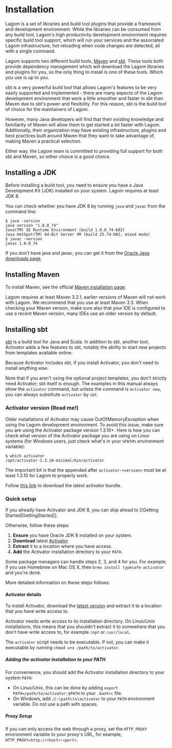 # Installation

Lagom is a set of libraries and build tool plugins that provide a framework and development environment. While the libraries can be consumed from any build tool, Lagom's high productivity development environment requires specific build tool support, which will run your services and the associated Lagom infrastructure, hot reloading when code changes are detected, all with a single command.

Lagom supports two different build tools, [Maven](https://maven.apache.org/) and [sbt](http://www.scala-sbt.org). These tools both provide dependency management which will download the Lagom libraries and plugins for you, so the only thing to install is one of these tools. Which you use is up to you.

sbt is a very powerful build tool that allows Lagom's features to be very easily supported and implemented - there are many aspects of the Lagom development environment that work a little smoother and faster in sbt than Maven due to sbt's power and flexibility. For this reason, sbt is the build tool of choice for the maintainers of Lagom.

However, many Java developers will find that their existing knowledge and familiarity of Maven will allow them to get started a lot faster with Lagom. Additionally, their organization may have existing infrastructure, plugins and best practices built around Maven that they want to take advantage of, making Maven a practical selection.

Either way, the Lagom team is committed to providing full support for both sbt and Maven, so either choice is a good choice.

## Installing a JDK

Before installing a build tool, you need to ensure you have a Java Development Kit (JDK) installed on your system.  Lagom requires at least JDK 8.

You can check whether you have JDK 8 by running `java` and `javac` from the command line:

```
$ java -version
java version "1.8.0_74"
Java(TM) SE Runtime Environment (build 1.8.0_74-b02)
Java HotSpot(TM) 64-Bit Server VM (build 25.74-b02, mixed mode)
$ javac -version
javac 1.8.0_74
```

If you don't have java and javac, you can get it from the [Oracle Java downloads page](http://www.oracle.com/technetwork/java/javase/downloads/index.html).

## Installing Maven

To install Maven, see the official [Maven installation page](https://maven.apache.org/install.html).

Lagom requires at least Maven 3.2.1, earlier versions of Maven will not work with Lagom. We recommend that you use at least Maven 3.3. When checking your Maven version, make sure also that your IDE is configured to use a recent Maven version, many IDEs use an older version by default.

## Installing sbt

[sbt](http://www.scala-sbt.org) is a build tool for Java and Scala. In addition to sbt, another tool, Activator adds a few features to sbt, notably the ability to start new projects from templates available online.

Because Activator includes sbt, if you install Activator, you don't need to install anything else.

Note that if you aren't using the optional project templates, you don't strictly need Activator; sbt itself is enough.  The examples in this manual always show the `activator` command, but unless the command is `activator new`, you can always substitute `activator` by `sbt`.

### Activator version (Read me!)

Older installations of Activator may cause OutOfMemoryException when using the Lagom development environment. To avoid this issue, make sure you are using the Activator package version 1.3.10+. Here is how you can check what version of the Activator package you are using on Linux systems (for Windows users, just check what's in your `%PATH%` environment variable):

```console
$ which activator
/opt/activator-1.3.10-minimal/bin/activator
```

The important bit is that the <version> appended after `activator-<version>` must be at least 1.3.10 for Lagom to properly work. 

Follow [this link](https://www.lightbend.com/activator/download) to download the latest activator bundle.

### Quick setup

If you already have Activator and JDK 8, you can skip ahead to [[Getting Started|GettingStarted]].

Otherwise, follow these steps:

1. **Ensure** you have Oracle JDK 8 installed on your system.
2. **Download** latest [Activator](https://www.lightbend.com/activator/download)
3. **Extract** it to a location where you have access.
4. **Add** the Activator installation directory to your `PATH`.

Some package managers can handle steps 2, 3, and 4 for you. For example, if you use Homebrew on Mac OS X, then `brew install typesafe-activator` and you're done.

More detailed information on these steps follows.

#### Activator details

To install Activator, download the [latest version](https://www.lightbend.com/activator/download) and extract it to a location that you have write access to.

Activator needs write access to its installation directory.  On Linux/Unix installations, this means that you shouldn't extract it to somewhere that you don't have write access to, for example `/opt` or `/usr/local`.

The `activator` script needs to be executable.  If not, you can make it executable by running `chmod u+x /path/to/activator`.

##### Adding the activator installation to your PATH

For convenience, you should add the Activator installation directory to your system `PATH`:

* On Linux/Unix, this can be done by adding `export PATH=/path/to/activator:$PATH` to your `.bashrc` file.
* On Windows, add `;C:\path\to\activator` to your `PATH` environment variable. Do not use a path with spaces.

##### Proxy Setup

If you can only access the web through a proxy, set the `HTTP_PROXY` environment variable to your proxy's URL, for example, `HTTP_PROXY=http://<host>:<port>`.
